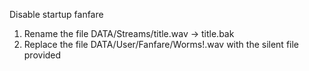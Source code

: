 Disable startup fanfare

1. Rename the file DATA/Streams/title.wav -> title.bak
2. Replace the file DATA/User/Fanfare/Worms!.wav with the silent file provided
